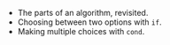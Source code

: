 * The parts of an algorithm, revisited.
* Choosing between two options with <code>if</code>.
* Making multiple choices with <code>cond</code>.

